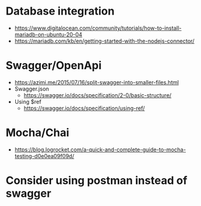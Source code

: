 # Database integration
- https://www.digitalocean.com/community/tutorials/how-to-install-mariadb-on-ubuntu-20-04
- https://mariadb.com/kb/en/getting-started-with-the-nodejs-connector/

# Swagger/OpenApi
- https://azimi.me/2015/07/16/split-swagger-into-smaller-files.html
- Swagger.json
    - https://swagger.io/docs/specification/2-0/basic-structure/
- Using $ref
    - https://swagger.io/docs/specification/using-ref/

# Mocha/Chai
- https://blog.logrocket.com/a-quick-and-complete-guide-to-mocha-testing-d0e0ea09f09d/

# Consider using postman instead of swagger
